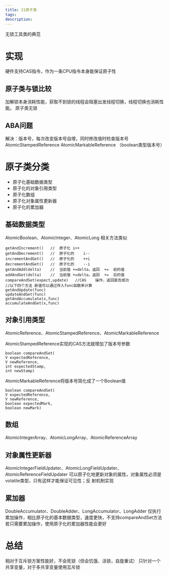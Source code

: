 ```yaml
---
title: 21原子类
tags:
description:
---
```

无锁工具类的典范

# 实现
硬件支持CAS指令，作为一条CPU指令本身能保证原子性
## 原子类与锁比较
加解锁本身消耗性能，获取不到锁的线程会阻塞出发线程切换，线程切换也消耗性能。
原子类无锁
## ABA问题

解决：版本号，每次改变版本号自增，同时修改值时检查版本号
AtomicStampedReference 
AtomicMarkableReference （boolean类型版本号）	

# 原子类分类
- 原子化基础数据类型
- 原子化的对象引用类型
- 原子化数组
- 原子化对象属性更新器
- 原子化的累加器

## 基础数据类型
AtomicBoolean、AtomicInteger、AtomicLong
相关方法类似
```
getAndIncrement()	//	原⼦化	i++
getAndDecrement()	//	原⼦化的	i--
incrementAndGet()	//	原⼦化的	++i
decrementAndGet()	//	原⼦化的	--i
getAndAdd(delta)	//	当前值	+=delta，返回	+=	前的值
addAndGet(delta)    //	当前值	+=delta，返回	+=	后的值
compareAndSet(expect,update)   //CAS	操作，返回是否成功
//以下四个⽅法 新值可以通过传⼊func函数来计算
getAndUpdate(func)
updateAndGet(func)
getAndAccumulate(x,func)
accumulateAndGet(x,func)
```
## 对象引用类型
AtomicReference、AtomicStampedReference、AtomicMarkableReference

AtomicStampedReference实现的CAS方法就增加了版本号参数
```
boolean compareAndSet(
V expectedReference,
V newReference,
int expectedStamp,
int newStamp)
```
AtomicMarkableReference将版本号简化成了一个Boolean值
```
boolean compareAndSet(
V expectedReference,
V newReference,
boolean expectedMark,
boolean newMark)
```
## 数组
AtomicIntegerArray、AtomicLongArray、AtomicReferenceArray

## 对象属性更新器
AtomicIntegerFieldUpdater、AtomicLongFieldUpdater、AtomicReferenceFieldUpdater
可以原子化地更新对象的属性，对象属性必须是volatile类型，只有这样才能保证可见性；反
射机制实现

## 累加器
DoubleAccumulator、DoubleAdder、LongAccumulator、LongAdder
仅执行累加操作，相比原子化的基本数据类型，速度更快，不支持compareAndSet方法
若只需要累加操作，使用原子化的累加器性能会更好

# 总结
相对于互斥锁方案性能好，不会死锁（但会饥饿、活锁，自旋重试）
只针对一个共享变量，对于多共享变量使用互斥锁




